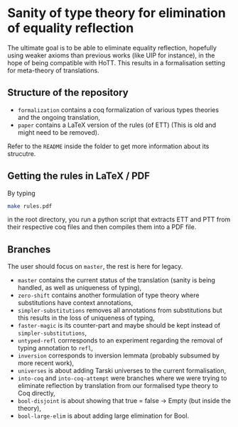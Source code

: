 # Sanity of type theory for elimination of equality reflection

The ultimate goal is to be able to eliminate equality reflection, hopefully using weaker axioms than previous works (like UIP for instance), in the hope of being compatible with HoTT.
This results in a formalisation setting for meta-theory of translations.

## Structure of the repository

* `formalization` contains a coq formalization of various types theories and the ongoing translation,
* `paper` contains a LaTeX version of the rules (of ETT) (This is old and might need to be removed).

Refer to the `README` inside the folder to get more information about its strucutre.

## Getting the rules in LaTeX / PDF

By typing 
```bash
make rules.pdf
```
in the root directory, you run a python script that extracts ETT and PTT from their respective coq files and then compiles them into a PDF file.

## Branches

The user should focus on `master`, the rest is here for legacy.

* `master` contains the current status of the translation (sanity is being handled, as well as uniqueness of typing),
* `zero-shift` contains another formulation of type theory where substitutions have context annotations,
* `simpler-substitutions` removes all annotations from substitutions but this results in the loss of uniqueness of typing,
* `faster-magic` is its counter-part and maybe should be kept instead of `simpler-substitutions`,
* `untyped-refl` corrresponds to an experiment regarding the removal of typing annotation to `refl`,
* `inversion` corresponds to inversion lemmata (probably subsumed by more recent work),
* `universes` is about adding Tarski universes to the current formalisation,
* `into-coq` and `into-coq-attempt` were branches where we were trying to eliminate reflection by translation from our formalised type theory to Coq directly,
* `bool-disjoint` is about showing that true = false -> Empty (but inside the theory),
* `bool-large-elim` is about adding large elimination for Bool.
